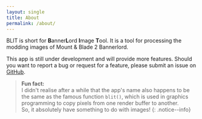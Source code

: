```yaml
---
layout: single
title: About
permalink: /about/
---
```


BLIT is short for **B**anner**L**ord **I**mage **T**ool. It is a tool for processing the modding images of Mount & Blade 2 Bannerlord.

This app is still under development and will provide more features. Should you want to report a bug or request for a feature, please submit an issue on [GitHub](https://github.com/0x1c-works/BLIT/issues).

> **Fun fact:** <br />
> I didn't realise after a while that the app's name also happens to be the same as the famous function `blit()`, which is used in graphics programming to copy pixels from one render buffer to another. <br />
> So, it absolutely have something to do with images!
{: .notice--info}